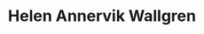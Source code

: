 ---
# Display name
title: Helen Annervik Wallgren

# Full Name (for SEO)
first_name: Helen
last_name: Annervik Wallgren

# Is this the primary user of the site?
superuser: false

# position
position: 2

# Role/position
role: Research assistant, MD

# Organizations/Affiliations
organizations:
  - name: Department of Clinical Neuroscience, Karolinska Institutet

interests:
  - Patient recruitment/enrollment
  - Pharmacokinetic analysis

# Enter email to display Gravatar (if Gravatar enabled in Config)
email: ''

# Highlight the author in author lists? (true/false)
highlight_name: true

# Organizational groups that you belong to (for People widget)
#   Set this to `[]` or comment out if you are not using People widget.
user_groups:
  - Researchers and staff
---